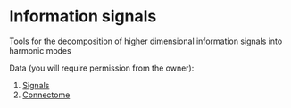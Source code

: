 # Information signals
Tools for the decomposition of higher dimensional information signals into harmonic modes

Data (you will require permission from the owner):

1. [Signals](https://drive.google.com/file/d/1pW7MuYi3pAGb7-ZjTaEVh6Dw6D3gVnw0/view?usp=sharing)
2. [Connectome](https://drive.google.com/drive/folders/1BUMwJdOxPygab_d1wwZiLnCTN-Y0xKez?usp=sharing)
